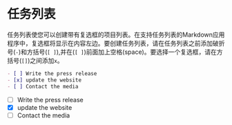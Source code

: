 # 任务列表

任务列表使您可以创建带有复选框的项目列表。在支持任务列表的Markdown应用程序中，复选框将显示在内容左边。要创建任务列表，请在任务列表之前添加破折号(`-`)和方括号(`[ ]`),并在(`[ ]`)前面加上空格(space)。要选择一个复选框，请在方括号(`[]`)之间添加`x`。

```markdown
- [ ] Write the press release
- [x] update the website
- [ ] Contact the media
```

- [ ] Write the press release
- [x] update the website
- [ ] Contact the media
